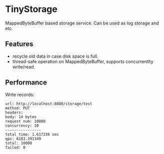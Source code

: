 # TinyStorage

MappedByteBuffer based storage service. Can be used as log storage and etc.

## Features

- recycle old data in case disk space is full.
- thread-safe operation on MappedByteBuffer, supports concurrentlty write/read.

## Performance

Write records:

```properties
url: http://localhost:8080/storage/test
method: PUT
headers:
body: 14 bytes
request num: 10000
concurrency: 10
----------------
total time: 1.617236 sec
qps: 6183.391349
total: 10000
failed: 0
```
